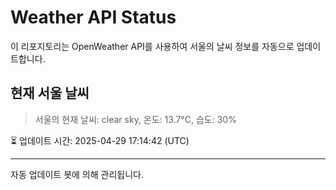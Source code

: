 
# Weather API Status

이 리포지토리는 OpenWeather API를 사용하여 서울의 날씨 정보를 자동으로 업데이트합니다.

## 현재 서울 날씨
> 서울의 현재 날씨: clear sky, 온도: 13.7°C, 습도: 30%

⏳ 업데이트 시간: 2025-04-29 17:14:42 (UTC)

---
자동 업데이트 봇에 의해 관리됩니다.
